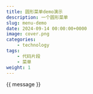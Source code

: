 ```yaml
---
title: 圆形菜单demo演示
description: 一个圆形菜单
slug: menu-demo
date: 2024-09-14 00:00:00+0000
image: cover.png
categories:
    - technology
tags:
    - 代码片段
    - 菜单
weight: 1
---
```

<div id="app">{{ message }}</div>

<script src="https://unpkg.com/vue@3/dist/vue.global.js"></script>
<script>
  const { createApp } = Vue
  createApp({
    data() {
      return {
        message: 'Hello Vue!'
      }
    }
  }).mount('#app')
</script>
